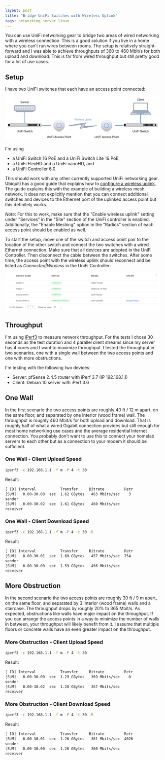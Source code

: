 ```yaml
---
layout: post
title: "Bridge UniFi Switches with Wireless Uplink"
tags: networking server linux
---
```


You can use UniFi networking gear to bridge two areas of wired networking with a wireless connection. This is a good
solution if you live in a home where you can't run wires between rooms. The setup is relatively straight-forward and I
was able to achieve throughputs of 360 to 460 Mbit/s for both upload and download. This is far from wired throughput
but still pretty good for a lot of use cases.

## Setup

I have two UniFi switches that each have an access point connected:

![Wireless Uplink Bridge with UniFi](/assets/images/wireless-unifi-bridge.png)

I'm using

* a UniFi Switch 16 PoE and a UniFi Switch Lite 16 PoE,
* a UniFi FlexHD and a UniFi nanoHD, and
* a UniFi Controller 6.0.

This should work with any other currently supported UniFi networking gear. Ubiquiti has a good guide that explains how
to [configure a wireless uplink](https://help.ui.com/hc/en-us/articles/115002262328-UniFi-Configuring-a-Wireless-Uplink).
The guide explains this with the example of building a wireless mesh network. It does not explicitly mention that you
can connect additional switches and devices to the Ethernet port of the uplinked access point but this definitely works.

*Note*: For this to work, make sure that the "Enable wireless uplink" setting under "Services" in the "Site" section of
the UniFi controller is enabled. Additionally, the "Enable Meshing" option in the "Radios" section of each access point
should be enabled as well.

To start the setup, move one of the switch and access point pair to the location of
the other switch and connect the two switches with a wired Ethernet connection. Make sure that all devices are adopted
in the UniFi Controller. Then disconnect the cable between the switches. After some time, the access point with the
wireless uplink should reconnect and be listed as *Connected|Wireless* in the UniFi Controller:

![Wireless Uplink in UniFi Controller](/assets/images/unifi-devices-wireless-connected.png)

## Throughput

I'm using [iPerf3](https://iperf.fr/) to measure network throughput. For the tests I chose 30 seconds as the test
duration and 4 parallel client streams since my server has 4 cores and I want to maximize throughput. I tested the
throughput in two scenarios, one with a single wall between the two access points and one with more obstructions.

I'm testing with the following two devices:

* Server: pfSense 2.4.5 router with iPerf 3.7 (IP 192.168.1.1)
* Client: Debian 10 server with iPerf 3.6

## One Wall

In the first scenario the two access points are roughly 40 ft / 12 m apart, on the same floor, and separated by one
interior (wood frame) wall. The throughput is roughly 460 Mbit/s for both upload and download. That is roughly half of
what a wired Gigabit connection provides but still enough for most home networking use cases and the average residential
Internet connection. You probably don't want to use this to connect your homelab servers to each other but as a
connection to your modem it should be sufficient.

### One Wall - Client Upload Speed

```bash
iperf3 -c 192.168.1.1 -f m -P 4 -t 30
```

Result:

```text
[ ID] Interval           Transfer     Bitrate         Retr
[SUM]   0.00-30.00  sec  1.62 GBytes   463 Mbits/sec    3             sender
[SUM]   0.00-30.02  sec  1.61 GBytes   460 Mbits/sec                  receiver
```

### One Wall - Client Download Speed

```bash
iperf3 -c 192.168.1.1 -f m -P 4 -t 30 -R
```

Result:

```text
[ ID] Interval           Transfer     Bitrate         Retr
[SUM]   0.00-30.01  sec  1.60 GBytes   457 Mbits/sec  754             sender
[SUM]   0.00-30.00  sec  1.59 GBytes   456 Mbits/sec                  receiver
```

## More Obstruction

In the second scenario the two access points are roughly 30 ft / 9 m apart, on the same floor, and separated by 3
interior (wood frame) walls and a staircase. The throughput drops by roughly 20% to 365 Mbit/s. As expected,
obstructions like walls have major impact on the throughput. If you can arrange the access points in a way to minimize
the number of walls in between, your throughput will likely benefit from it. I assume that multiple floors or concrete
walls have an even greater impact on the throughput.

### More Obstruction - Client Upload Speed

```bash
iperf3 -c 192.168.1.1 -f m -P 4 -t 30
```

Result:

```text
[ ID] Interval           Transfer     Bitrate         Retr
[SUM]   0.00-30.00  sec  1.29 GBytes   369 Mbits/sec    0             sender
[SUM]   0.00-30.02  sec  1.28 GBytes   367 Mbits/sec                  receiver
```

### More Obstruction - Client Download Speed

```bash
iperf3 -c 192.168.1.1 -f m -P 4 -t 30 -R
```

Result:

```text
[ ID] Interval           Transfer     Bitrate         Retr
[SUM]   0.00-30.01  sec  1.26 GBytes   361 Mbits/sec  4026             sender
[SUM]   0.00-30.00  sec  1.26 GBytes   360 Mbits/sec                  receiver
```
